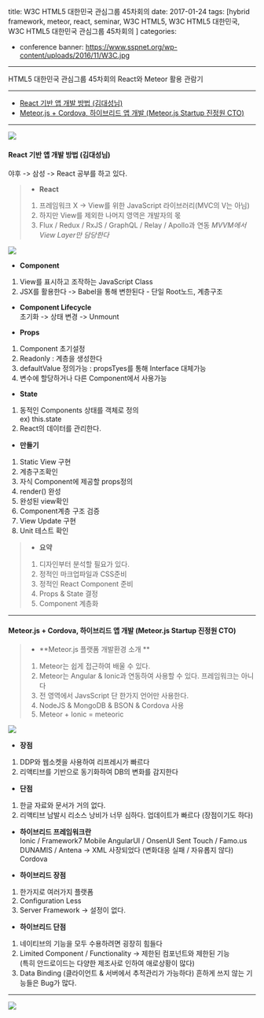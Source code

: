 title: W3C HTML5 대한민국 관심그룹 45차회의
date: 2017-01-24
tags: [hybrid framework, meteor, react, seminar, W3C HTML5, W3C HTML5 대한민국, W3C HTML5 대한민국 관심그룹 45차회의 ]
categories:
- conference
banner: https://www.sspnet.org/wp-content/uploads/2016/11/W3C.jpg
---
HTML5 대한민국 관심그룹 45차회의 React와 Meteor 활용 관람기

<!-- more -->

---

<!-- TOC -->

- [React 기반 앱 개발 방법 (김대성님)](#react-기반-앱-개발-방법-김대성님)
- [Meteor.js + Cordova, 하이브리드 앱 개발 (Meteor.js Startup 진정원 CTO)](#meteorjs--cordova-하이브리드-앱-개발-meteorjs-startup-진정원-cto)

<!-- /TOC -->

---

![](https://3.bp.blogspot.com/-jO4ANbTWwd0/WKsTwnPM9kI/AAAAAAAABZ8/5evLp0gMCP8JMxOR4BWEqdLqrbLj01BJgCLcB/s640/react.png)

#### React 기반 앱 개발 방법 (김대성님)
야후 -> 삼성 -> React 공부를 하고 있다. 

>- **React**
>1. 프레임워크 X -> View를 위한 JavaScript 라이브러리(MVC의 V는 아님) 
>2. 하지만 View를 제외한 나머지 영역은 개발자의 몫 
>3. Flux / Redux / RxJS / GraphQL / Relay / Apollo과 연동
>*MVVM에서 View Layer만 담당한다*

![](https://3.bp.blogspot.com/-lqGoIA4AWVo/WKsUHAU9-xI/AAAAAAAABaA/SxZmyxmkOcImPH8LhCxL2DifnHZSykUFwCLcB/s1600/figure1.png)  

- **Component**
1. View를 표시하고 조작하는 JavaScript Class
2. JSX를 활용한다 -> Babel을 통해 변한된다 - 단일 Root노드, 계층구조

- **Component Lifecycle**  
초기화 -> 상태 변경 -> Unmount


- **Props**
1. Component 초기설정
2. Readonly : 계층을 생성한다
3. defaultValue 정의가능 : propsTyes를 통해 Interface 대체가능
4. 변수에 할당하거나 다른 Component에서 사용가능

- **State**
1. 동적인 Components 상태를 객체로 정의  
ex) this.state
2. React의 데이터를 관리한다.

- **만들기**
1. Static View 구현
2. 계층구조확인 
3. 자식 Component에 제공할 props정의
4. render() 완성
5. 완성된 view확인
6. Component계층 구조 검증
7. View Update 구현
8. Unit 테스트 확인

>- **요약**
>1. 디자인부터 분석할 필요가 있다.
>2. 정적인 마크업파일과 CSS준비
>3. 정적인 React Component 준비
>4. Props & State 결정
>5. Component 계층화

---
#### Meteor.js + Cordova, 하이브리드 앱 개발 (Meteor.js Startup 진정원 CTO)

>- **Meteor.js 플랫폼 개발환경 소개 **
>1. Meteor는 쉽게 접근하여 배울 수 있다. 
>2. Meteor는 Angular & Ionic과 연동하여 사용할 수 있다. 프레임워크는 아니다
>3. 전 영역에서 JavsScript 단 한가지 언어만 사용한다.
>4. NodeJS & MongoDB & BSON & Cordova 사용
>5. Meteor + Ionic = meteoric

![](https://1.bp.blogspot.com/-E83m6P-cANU/WKsUfzXrVTI/AAAAAAAABaI/4dcj9Fy-oNYlaLV2B5MEUHoX-oI61MJEQCLcB/s640/%25E1%2584%2589%25E1%2585%25B3%25E1%2584%258F%25E1%2585%25B3%25E1%2584%2585%25E1%2585%25B5%25E1%2586%25AB%25E1%2584%2589%25E1%2585%25A3%25E1%2586%25BA%2B2017-02-21%2B%25E1%2584%258B%25E1%2585%25A9%25E1%2584%258C%25E1%2585%25A5%25E1%2586%25AB%2B1.08.06.png)

- **장점**
1. DDP와 웹소켓을 사용하여 리프레시가 빠르다
2. 리액티브를 기반으로 동기화하여 DB의 변화를 감지한다

- **단점**
1. 한글 자료와 문서가 거의 없다.
2. 리액티브 남발시 리소스 낭비가 너무 심하다. 업데이트가 빠르다 (장점이기도 하다) 

- **하이브리드 프레임워크란**  
Ionic / Framework7
Mobile AngularUI / OnsenUI Sent Touch / Famo.us  
DUNAMIS / Antena -> XML 사장되었다 (변화대응 실패 / 자유롭지 않다)
Cordova

- **하이브리드 장점**  
1. 한가지로 여러가지 플랫폼  
2. Configuration Less  
3. Server Framework -> 설정이 없다.

- **하이브리드 단점**  
1. 네이티브의 기능을 모두 수용하려면 굉장히 힘들다
2. Limited Component / Functionality -> 제한된 컴포넌트와 제한된 기능  
(특히 안드로이드는 다양한 제조사로 인하여 애로상황이 많다)
3. Data Binding (클라이언트 & 서버에서 추적관리가 가능하다) 흔하게 쓰지 않는 기능들은 Bug가 많다.

---
![](https://3.bp.blogspot.com/-gxQFEDSYGE4/WKsTkttq-QI/AAAAAAAABZ4/2b4oFo6MRTAXQMaqEaB4plBvQigVZpDVwCLcB/s400/w3c_wonsuk.jpg)